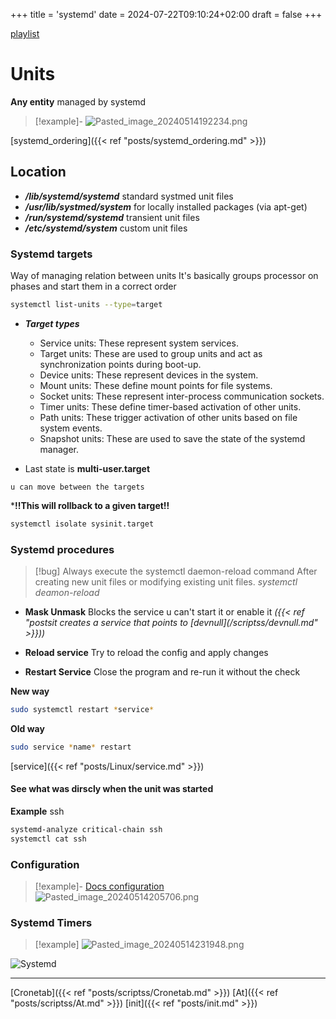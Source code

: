 +++
title = 'systemd'
date = 2024-07-22T09:10:24+02:00
draft = false
+++

[playlist](https://www.youtube.com/watch?v=N1vgvhiyq0E&list=PLtK75qxsQaMKPbuVpGuqUQYRiTwTAmqeI&index=1)

# Units 
**Any entity** managed by systemd
>[!example]-
>![Pasted_image_20240514192234.png](/Notes/Pasted_image_20240514192234.png)



[systemd_ordering]({{< ref "posts/systemd_ordering.md" >}})


## Location 

- ***/lib/systemd/systemd*** 
	 standard systmed unit files
- ***/usr/lib/systmed/system*** 
		for locally installed packages (via apt-get)
- ***/run/systemd/systemd***
	transient unit files
- ***/etc/systemd/system***
	custom unit files
	


### Systemd targets 
Way of managing relation between units
It's basically groups processor on phases and start them in a correct order

```bash
systemctl list-units --type=target
```


- ***Target types***
    - Service units: These represent system services.
    - Target units: These are used to group units and act as synchronization points during boot-up.
    - Device units: These represent devices in the system.
    - Mount units: These define mount points for file systems.
    - Socket units: These represent inter-process communication sockets.
    - Timer units: These define timer-based activation of other units.
    - Path units: These trigger activation of other units based on file system events.
    - Snapshot units: These are used to save the state of the systemd manager.


- Last state is **multi-user.target**


`u can move between the targets`

***!!This will rollback to a given target!!**
```bash
systemctl isolate sysinit.target
```

### Systemd procedures

>[!bug] Always execute the systemctl daemon-reload command
> After creating new unit files or modifying existing unit files. 
>*systemctl deamon-reload*

- **Mask Unmask**
	Blocks the service u can't start it or enable it 
	*({{< ref "postsit creates a service that points to [devnull](/scriptss/devnull.md" >}}))*

- **Reload service**
	Try to reload the config and apply changes

- **Restart Service**
	Close the program and re-run it without the check

**New way**
```bash
sudo systemctl restart *service*
```
**Old way**
```bash
sudo service *name* restart 
```

[service]({{< ref "posts/Linux/service.md" >}})



#### See what was dirscly when the unit was started

**Example** ssh

```bash
systemd-analyze critical-chain ssh
systemctl cat ssh
```




### Configuration
>[!example]- [Docs configuration](https://access.redhat.com/documentation/enus/red_hat_enterprise_linux/8/html-single/using_systemd_unit_files_to_customize_and_optimize_your_system/indexj)
>![Pasted_image_20240514205706.png](/Notes/Pasted_image_20240514205706.png)





### Systemd Timers
>[!example]
>![Pasted_image_20240514231948.png](/Notes/Pasted_image_20240514231948.png)

![Systemd](https://www.youtube.com/watch?v=n6BuUgkZ5T0)






--- 
[Cronetab]({{< ref "posts/scriptss/Cronetab.md" >}})
[At]({{< ref "posts/scriptss/At.md" >}})
[init]({{< ref "posts/init.md" >}})
